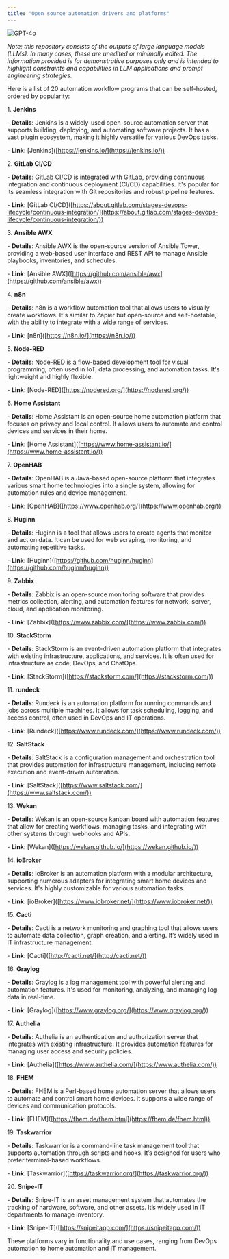 ```yaml
---
title: "Open source automation drivers and platforms"
---
```

![GPT-4o](https://img.shields.io/badge/GPT--4o-3333FF?style=for-the-badge&logo=openai&logoColor=white)



*Note: this repository consists of the outputs of large language models (LLMs). In many cases, these are unedited or minimally edited. The information provided is for demonstrative purposes only and is intended to highlight constraints and capabilities in LLM applications and prompt engineering strategies.*




Here is a list of 20 automation workflow programs that can be self-hosted, ordered by popularity:

1\. **Jenkins**

\- **Details**: Jenkins is a widely-used open-source automation server that supports building, deploying, and automating software projects. It has a vast plugin ecosystem, making it highly versatile for various DevOps tasks.

\- **Link**: \[Jenkins\]([https://jenkins.io/](https://jenkins.io/))

2\. **GitLab CI/CD**

\- **Details**: GitLab CI/CD is integrated with GitLab, providing continuous integration and continuous deployment (CI/CD) capabilities. It's popular for its seamless integration with Git repositories and robust pipeline features.

\- **Link**: \[GitLab CI/CD\]([https://about.gitlab.com/stages-devops-lifecycle/continuous-integration/](https://about.gitlab.com/stages-devops-lifecycle/continuous-integration/))

3\. **Ansible AWX**

\- **Details**: Ansible AWX is the open-source version of Ansible Tower, providing a web-based user interface and REST API to manage Ansible playbooks, inventories, and schedules.

\- **Link**: \[Ansible AWX\]([https://github.com/ansible/awx](https://github.com/ansible/awx))

4\. **n8n**

\- **Details**: n8n is a workflow automation tool that allows users to visually create workflows. It's similar to Zapier but open-source and self-hostable, with the ability to integrate with a wide range of services.

\- **Link**: \[n8n\]([https://n8n.io/](https://n8n.io/))

5\. **Node-RED**

\- **Details**: Node-RED is a flow-based development tool for visual programming, often used in IoT, data processing, and automation tasks. It's lightweight and highly flexible.

\- **Link**: \[Node-RED\]([https://nodered.org/](https://nodered.org/))

6\. **Home Assistant**

\- **Details**: Home Assistant is an open-source home automation platform that focuses on privacy and local control. It allows users to automate and control devices and services in their home.

\- **Link**: \[Home Assistant\]([https://www.home-assistant.io/](https://www.home-assistant.io/))

7\. **OpenHAB**

\- **Details**: OpenHAB is a Java-based open-source platform that integrates various smart home technologies into a single system, allowing for automation rules and device management.

\- **Link**: \[OpenHAB\]([https://www.openhab.org/](https://www.openhab.org/))

8\. **Huginn**

\- **Details**: Huginn is a tool that allows users to create agents that monitor and act on data. It can be used for web scraping, monitoring, and automating repetitive tasks.

\- **Link**: \[Huginn\]([https://github.com/huginn/huginn](https://github.com/huginn/huginn))

9\. **Zabbix**

\- **Details**: Zabbix is an open-source monitoring software that provides metrics collection, alerting, and automation features for network, server, cloud, and application monitoring.

\- **Link**: \[Zabbix\]([https://www.zabbix.com/](https://www.zabbix.com/))

10\. **StackStorm**

\- **Details**: StackStorm is an event-driven automation platform that integrates with existing infrastructure, applications, and services. It is often used for infrastructure as code, DevOps, and ChatOps.

\- **Link**: \[StackStorm\]([https://stackstorm.com/](https://stackstorm.com/))

11\. **rundeck**

\- **Details**: Rundeck is an automation platform for running commands and jobs across multiple machines. It allows for task scheduling, logging, and access control, often used in DevOps and IT operations.

\- **Link**: \[Rundeck\]([https://www.rundeck.com/](https://www.rundeck.com/))

12\. **SaltStack**

\- **Details**: SaltStack is a configuration management and orchestration tool that provides automation for infrastructure management, including remote execution and event-driven automation.

\- **Link**: \[SaltStack\]([https://www.saltstack.com/](https://www.saltstack.com/))

13\. **Wekan**

\- **Details**: Wekan is an open-source kanban board with automation features that allow for creating workflows, managing tasks, and integrating with other systems through webhooks and APIs.

\- **Link**: \[Wekan\]([https://wekan.github.io/](https://wekan.github.io/))

14\. **ioBroker**

\- **Details**: ioBroker is an automation platform with a modular architecture, supporting numerous adapters for integrating smart home devices and services. It's highly customizable for various automation tasks.

\- **Link**: \[ioBroker\]([https://www.iobroker.net/](https://www.iobroker.net/))

15\. **Cacti**

\- **Details**: Cacti is a network monitoring and graphing tool that allows users to automate data collection, graph creation, and alerting. It’s widely used in IT infrastructure management.

\- **Link**: \[Cacti\]([http://cacti.net/](http://cacti.net/))

16\. **Graylog**

\- **Details**: Graylog is a log management tool with powerful alerting and automation features. It's used for monitoring, analyzing, and managing log data in real-time.

\- **Link**: \[Graylog\]([https://www.graylog.org/](https://www.graylog.org/))

17\. **Authelia**

\- **Details**: Authelia is an authentication and authorization server that integrates with existing infrastructure. It provides automation features for managing user access and security policies.

\- **Link**: \[Authelia\]([https://www.authelia.com/](https://www.authelia.com/))

18\. **FHEM**

\- **Details**: FHEM is a Perl-based home automation server that allows users to automate and control smart home devices. It supports a wide range of devices and communication protocols.

\- **Link**: \[FHEM\]([https://fhem.de/fhem.html](https://fhem.de/fhem.html))

19\. **Taskwarrior**

\- **Details**: Taskwarrior is a command-line task management tool that supports automation through scripts and hooks. It’s designed for users who prefer terminal-based workflows.

\- **Link**: \[Taskwarrior\]([https://taskwarrior.org/](https://taskwarrior.org/))

20\. **Snipe-IT**

\- **Details**: Snipe-IT is an asset management system that automates the tracking of hardware, software, and other assets. It’s widely used in IT departments to manage inventory.

\- **Link**: \[Snipe-IT\]([https://snipeitapp.com/](https://snipeitapp.com/))

These platforms vary in functionality and use cases, ranging from DevOps automation to home automation and IT management.